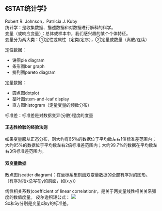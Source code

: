 ## 《STAT统计学》
Robert R. Johnson，Patricia J. Kuby  
统计学：是收集数据、描述数据和对数据进行解释的科学。  
变量（或响应变量）：总体或样本中，我们感兴趣的某个个体特征。  
  变量分为两大类：①定性或属性（定类/定序），②定量或数量（离散/连续）

定性数据：  
   * 饼图pie diagram
   * 条形图bar graph
   * 排列图pareto diagram  

定量数据：  
   * 圆点图dotplot
   * 茎叶图stem-and-leaf display
   * 直方图histogram（定量变量的频数分布）

标准差：标准差是对数据变异(分散)程度的度量

#### 正态性检验的经验法则
如果变量服从正态分布，则大约有65%的数据位于平均数左右1倍标准差范围内；大约95%的数据位于平均数左右2倍标准差范围内；大约99.7%的数据在平均数左右3倍标准差范围内。  

#### 双变量数据
散点图(scatter diagram)：在坐标系里刻画双变量数据的全部有序对的图形。 （有序对指x总写在y的前面，如(x,y)）  

线性相关系数(coefficient of linear correlation)r，是关于两变量线性相关关系强度的数值度量。
皮尔逊积矩公式：
![](https://wbwangk.github.io/images/pearson_product_moment_formula.png)  
Sx和Sy分别是变量x和y的标准差。

